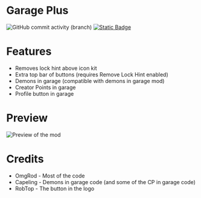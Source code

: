 # Garage Plus

![GitHub commit activity (branch)](https://img.shields.io/github/commit-activity/w/OmgRod/Garage-Plus/main)
[![Static Badge](https://img.shields.io/badge/Download-Latest-success?link=https%3A%2F%2Fgithub.com%2FOmgRod%2FGarage-Plus%2Freleases%2Flatest)](https://github.com/OmgRod/Garage-Plus/releases/latest)

# Features

- <cy>Removes lock hint</c> above icon kit
- <cg>Extra top bar</c> of buttons (requires Remove Lock Hint enabled)
- <cr>Demons</c> in garage (compatible with demons in garage mod)
- <cp>Creator Points</c> in garage
- <cj>Profile button</c> in garage

# Preview

![Preview of the mod](omgrod.garage_plus/modprev.png)

# Credits

- OmgRod - Most of the code
- Capeling - Demons in garage code (and some of the CP in garage code)
- RobTop - The button in the logo
